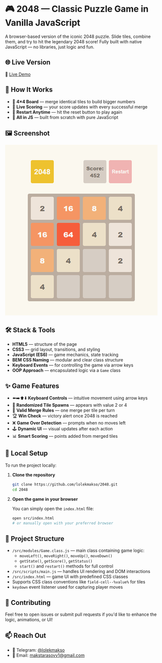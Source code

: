 # 🎮 2048 — Classic Puzzle Game in Vanilla JavaScript

A browser-based version of the iconic 2048 puzzle. Slide tiles, combine them, and try to hit the legendary 2048 score! Fully built with native JavaScript — no libraries, just logic and fun.

## 🌐 Live Version

🔗 [Live Demo](https://lolekmakso.github.io/2048/)

## 🧠 How It Works

- 🔢 **4×4 Board** — merge identical tiles to build bigger numbers
- 🎯 **Live Scoring** — your score updates with every successful merge
- 🔄 **Restart Anytime** — hit the reset button to play again
- 🧩 **All in JS** — built from scratch with pure JavaScript

## 🖼️ Screenshot

![2048 Game Screenshot](./image.png)

## 🛠️ Stack & Tools

- **HTML5** — structure of the page
- **CSS3** — grid layout, transitions, and styling
- **JavaScript (ES6)** — game mechanics, state tracking
- **BEM CSS Naming** — modular and clear class structure
- **Keyboard Events** — for controlling the game via arrow keys
- **OOP Approach** — encapsulated logic via a `Game` class

## ✨ Game Features

- ⬅️➡️⬆️⬇️ **Keyboard Controls** — intuitive movement using arrow keys
- 🔄 **Randomized Tile Spawns** — appears with value 2 or 4
- 🔗 **Valid Merge Rules** — one merge per tile per turn
- 🏆 **Win Check** — victory alert once 2048 is reached
- ❌ **Game Over Detection** — prompts when no moves left
- 🕹️ **Dynamic UI** — visual updates after each action
- 📊 **Smart Scoring** — points added from merged tiles

## 🚀 Local Setup

To run the project locally:

1. **Clone the repository**

   ```bash
   git clone https://github.com/lolekmakso/2048.git
   cd 2048
   ```

2. **Open the game in your browser**

   You can simply open the `index.html` file:

   ```bash
   open src/index.html
   # or manually open with your preferred browser
   ```

## 📁 Project Structure

- `/src/modules/Game.class.js` — main class containing game logic:
  - `moveLeft()`, `moveRight()`, `moveUp()`, `moveDown()`
  - `getState()`, `getScore()`, `getStatus()`
  - `start()` and `restart()` methods for full control
- `/src/scripts/main.js` — handles UI rendering and DOM interactions
- `/src/index.html` — game UI with predefined CSS classes
- Supports CSS class conventions like `field-cell--%value%` for tiles
- `keydown` event listener used for capturing player moves

## 🤝 Contributing

Feel free to open issues or submit pull requests if you'd like to enhance the logic, animations, or UI!

## 📫 Reach Out

- 💬 Telegram: [@lolekmakso](https://t.me/lolekmakso)
- 📧 Email: [makstarasovv1@gmail.com](mailto:makstarasovv1@gmail.com)
